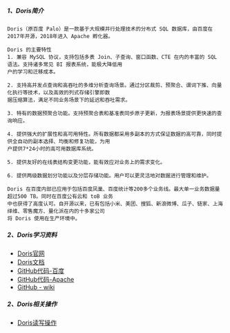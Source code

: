 
##### 1、Doris简介
    Doris（原百度 Palo）是一款基于大规模并行处理技术的分布式 SQL 数据库，由百度在2017年开源，2018年进入 Apache 孵化器。

    Doris 的主要特性
    1. 兼容 MySQL 协议，支持包括多表 Join、子查询、窗口函数、CTE 在内的丰富的 SQL 语法。支持诸多常见 BI 报表系统，能极大降低用
    户的学习和迁移成本。
    
    2. 支持高并发点查询和高吞吐的多维分析查询场景。通过分区裁剪、预聚合、谓词下推、向量化执行等技术，以及高效的列式存储引擎即数
    据压缩算法，满足不同业务场景下的延迟和吞吐需求。
    
    3. 特有的数据预聚合功能。支持预聚合表和基准表同步原子更新，为报表场景提供更快速的查询响应。
    
    4. 提供强大的扩展性和高可用特性。所有数据都采用多副本的方式保证数据的高可靠，同时提供全自动的副本选择、均衡和修复功能，为用
    户提供7*24小时的高可用数据库系统。
    
    5. 提供友好的在线表结构变更功能，能有效应对业务上的需求变化。
    
    6. 提供两级数据划分功能以及分层存储功能。用户可以更灵活地对数据进行管理和维护。
    
    Doris 在百度内部已应用于包括百度凤巢、百度统计等200多个业务线。最大单一业务数据量超过500 TB。同时在百度公有云和 toB 业务
    中也获得了高度认可。自开源以来，已有包括小米、美团、搜狐、新浪微博、瓜子、链家、上海绎维、零售魔方、量化派在内的十多家公司
    将 Doris 使用在生产环境中。

##### 2、Doris学习资料
* [Doris官网](http://doris.apache.org/)
* [Doris文档](http://doris.apache.org/documentation/cn/index.html)
* [GitHub代码-百度](https://github.com/baidu-doris/incubator-doris)
* [GitHub代码-Apache](https://github.com/apache/incubator-doris)
* [GitHub - wiki](https://github.com/apache/incubator-doris/wiki)


##### 2、Doris相关操作
* [Doris读写操作](src/main/java/README.md)


